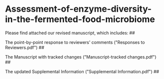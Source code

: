 # Assessment-of-enzyme-diversity-in-the-fermented-food-microbiome ##
Please find attached our revised manuscript, which includes: ##

The point-by-point response to reviewers' comments ("Responses to Reviewers.pdf") ##

The Manuscript with tracked changes ("Manuscript-tracked changes.pdf") ##

The updated Supplemental Information ("Supplemental Information.pdf") ##
